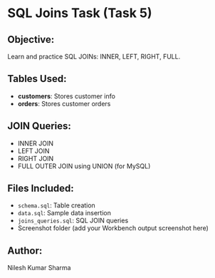 # SQL Joins Task (Task 5)

## Objective:
Learn and practice SQL JOINs: INNER, LEFT, RIGHT, FULL.

## Tables Used:
- **customers**: Stores customer info
- **orders**: Stores customer orders

## JOIN Queries:
- INNER JOIN
- LEFT JOIN
- RIGHT JOIN
- FULL OUTER JOIN using UNION (for MySQL)

## Files Included:
- `schema.sql`: Table creation
- `data.sql`: Sample data insertion
- `joins_queries.sql`: SQL JOIN queries
- Screenshot folder (add your Workbench output screenshot here)

## Author:
Nilesh Kumar Sharma